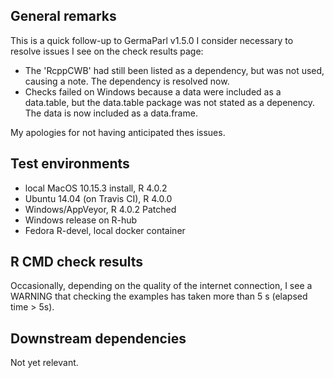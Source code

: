## General remarks

This is a quick follow-up to GermaParl v1.5.0 I consider necessary to resolve issues I see on the check results page:

- The 'RcppCWB' had still been listed as a dependency, but was not used, causing a note. The dependency is resolved now.
- Checks failed on Windows because a data were included as a data.table, but the data.table package was not stated as a depenency. The data is now included as a data.frame.

My apologies for not having anticipated thes issues.


## Test environments

* local MacOS 10.15.3 install, R 4.0.2
* Ubuntu 14.04 (on Travis CI), R 4.0.0
* Windows/AppVeyor, R 4.0.2 Patched
* Windows release on R-hub
* Fedora R-devel, local docker container



## R CMD check results

Occasionally, depending on the quality of the internet connection, I see a WARNING that checking the examples has taken more than 5 s (elapsed time > 5s).


## Downstream dependencies

Not yet relevant.

